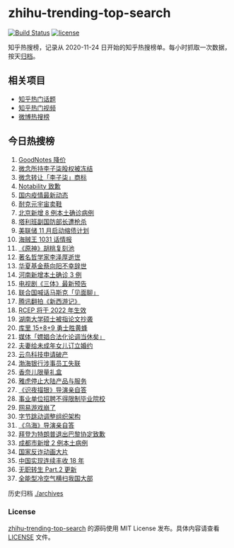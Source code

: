# zhihu-trending-top-search

[![Build Status](https://github.com/justjavac/zhihu-trending-top-search/workflows/ci/badge.svg?branch=main)](https://github.com/justjavac/zhihu-trending-top-search/actions)
[![license](https://img.shields.io/github/license/justjavac/zhihu-trending-top-search)](https://github.com/justjavac/zhihu-trending-top-search/blob/main/LICENSE)

知乎热搜榜，记录从 2020-11-24 日开始的知乎热搜榜单。每小时抓取一次数据，按天[归档](./archives)。

## 相关项目

- [知乎热门话题](https://github.com/justjavac/zhihu-trending-hot-questions)
- [知乎热门视频](https://github.com/justjavac/zhihu-trending-hot-video)
- [微博热搜榜](https://github.com/justjavac/weibo-trending-hot-search)

## 今日热搜榜

<!-- BEGIN -->
<!-- 最后更新时间 Thu Nov 04 2021 19:11:12 GMT+0800 (China Standard Time) -->

1. [GoodNotes 降价](https://www.zhihu.com/search?q=goodnotes)
1. [微念所持李子柒股权被冻结](https://www.zhihu.com/search?q=李子柒)
1. [微念转让「李子柒」商标](https://www.zhihu.com/search?q=李子柒)
1. [Notability 致歉](https://www.zhihu.com/search?q=Notability)
1. [国内疫情最新动态](https://www.zhihu.com/search?q=国内疫情)
1. [耐克元宇宙卖鞋](https://www.zhihu.com/search?q=元宇宙)
1. [北京新增 8 例本土确诊病例](https://www.zhihu.com/search?q=北京疫情)
1. [塔利班副国防部长遭枪杀](https://www.zhihu.com/search?q=塔利班)
1. [美联储 11 月启动缩债计划](https://www.zhihu.com/search?q=美联储)
1. [海贼王 1031 话情报](https://www.zhihu.com/search?q=海贼王)
1. [《原神》胡桃复刻池](https://www.zhihu.com/search?q=原神)
1. [著名哲学家李泽厚逝世](https://www.zhihu.com/search?q=李泽厚)
1. [华夏基金蔡向阳不幸辞世](https://www.zhihu.com/search?q=蔡向阳)
1. [河南新增本土确诊 3 例](https://www.zhihu.com/search?q=河南疫情)
1. [电视剧《三体》最新预告](https://www.zhihu.com/search?q=三体电视剧)
1. [联合国喊话马斯克「见面聊」](https://www.zhihu.com/search?q=马斯克)
1. [腾讯翻拍《新西游记》](https://www.zhihu.com/search?q=新西游记)
1. [RCEP 将于 2022 年生效](https://www.zhihu.com/search?q=rcep)
1. [湖南大学硕士被指论文抄袭](https://www.zhihu.com/search?q=论文抄袭)
1. [库里 15+8+9 勇士胜黄蜂](https://www.zhihu.com/search?q=勇士)
1. [媒体「嫖娼合法化论调当休矣」](https://www.zhihu.com/search?q=嫖娼合法化)
1. [夫妻给未成年女儿订立婚约](https://www.zhihu.com/search?q=未成年婚约)
1. [云鸟科技申请破产](https://www.zhihu.com/search?q=云鸟科技)
1. [渤海银行涉事员工失联](https://www.zhihu.com/search?q=渤海银行)
1. [香奈儿限量礼盒](https://www.zhihu.com/search?q=香奈儿礼盒)
1. [雅虎停止大陆产品与服务](https://www.zhihu.com/search?q=雅虎)
1. [《识夜描银》导演亲自答](https://www.zhihu.com/search?q=识夜描银)
1. [事业单位招聘不得限制毕业院校](https://www.zhihu.com/search?q=事业单位招聘)
1. [网易游戏崩了](https://www.zhihu.com/search?q=网易游戏)
1. [字节跳动调整组织架构](https://www.zhihu.com/search?q=字节跳动)
1. [《乌海》导演亲自答](https://www.zhihu.com/search?q=乌海)
1. [拜登为特朗普退出巴黎协定致歉](https://www.zhihu.com/search?q=巴黎协定)
1. [成都市新增 2 例本土病例](https://www.zhihu.com/search?q=成都疫情)
1. [国家反诈动画大片](https://www.zhihu.com/search?q=反诈动画)
1. [中国实现连续丰收 18 年](https://www.zhihu.com/search?q=丰收)
1. [无职转生 Part.2 更新](https://www.zhihu.com/search?q=无职转生)
1. [全能型冷空气横扫我国大部](https://www.zhihu.com/search?q=冷空气)

<!-- END -->

历史归档 [./archives](./archives)

### License

[zhihu-trending-top-search](https://github.com/justjavac/zhihu-trending-top-search)
的源码使用 MIT License 发布。具体内容请查看 [LICENSE](./LICENSE) 文件。
